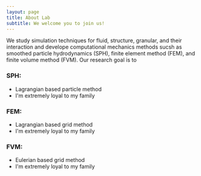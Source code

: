 ```yaml
---
layout: page
title: About Lab
subtitle: We welcome you to join us!
---
```


We study simulation techniques for fluid, structure, granular, and their interaction and develope computational mechanics methods 
sucsh as smoothed particle hydrodynamics (SPH), finite element method (FEM), and finite volume method (FVM). Our research goal is to

### SPH:
- Lagrangian based particle method
- I'm extremely loyal to my family


### FEM:
- Lagrangian based grid method
- I'm extremely loyal to my family


### FVM:
- Eulerian based grid method
- I'm extremely loyal to my family
